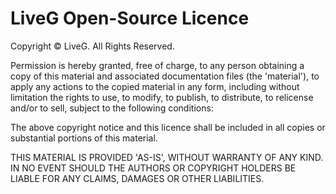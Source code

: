 # LiveG Open-Source Licence
Copyright © LiveG. All Rights Reserved.

Permission is hereby granted, free of charge, to any person obtaining a copy
of this material and associated documentation files (the 'material'), to
apply any actions to the copied material in any form, including without
limitation the rights to use, to modify, to publish, to distribute, to
relicense and/or to sell, subject to the following conditions:

The above copyright notice and this licence shall be included in all copies
or substantial portions of this material.

THIS MATERIAL IS PROVIDED 'AS-IS', WITHOUT WARRANTY OF ANY KIND. IN NO EVENT
SHOULD THE AUTHORS OR COPYRIGHT HOLDERS BE LIABLE FOR ANY CLAIMS, DAMAGES OR
OTHER LIABILITIES.